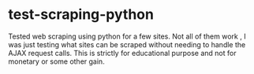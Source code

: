 # test-scraping-python
Tested web scraping using python for a few sites.
Not all of them work , I was just testing what sites can be scraped without needing to handle the AJAX request calls.
This is strictly for educational purpose and not for monetary or some other gain.

